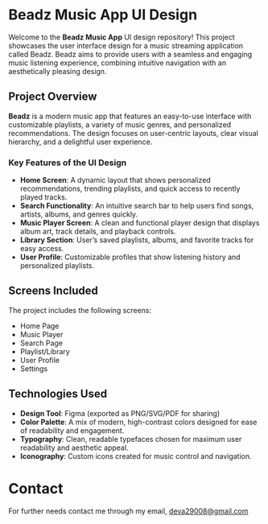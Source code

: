 # Beadz Music App UI Design

Welcome to the **Beadz Music App** UI design repository! This project showcases the user interface design for a music streaming application called Beadz. Beadz aims to provide users with a seamless and engaging music listening experience, combining intuitive navigation with an aesthetically pleasing design.

## Project Overview

**Beadz** is a modern music app that features an easy-to-use interface with customizable playlists, a variety of music genres, and personalized recommendations. The design focuses on user-centric layouts, clear visual hierarchy, and a delightful user experience.

### Key Features of the UI Design
- **Home Screen**: A dynamic layout that shows personalized recommendations, trending playlists, and quick access to recently played tracks.
- **Search Functionality**: An intuitive search bar to help users find songs, artists, albums, and genres quickly.
- **Music Player Screen**: A clean and functional player design that displays album art, track details, and playback controls.
- **Library Section**: User’s saved playlists, albums, and favorite tracks for easy access.
- **User Profile**: Customizable profiles that show listening history and personalized playlists.

## Screens Included

The project includes the following screens:
- Home Page
- Music Player
- Search Page
- Playlist/Library
- User Profile
- Settings

## Technologies Used
- **Design Tool**: Figma (exported as PNG/SVG/PDF for sharing)
- **Color Palette**: A mix of modern, high-contrast colors designed for ease of readability and engagement.
- **Typography**: Clean, readable typefaces chosen for maximum user readability and aesthetic appeal.
- **Iconography**: Custom icons created for music control and navigation.

# Contact
For further needs contact me through my email, deva29008@gmail.com
